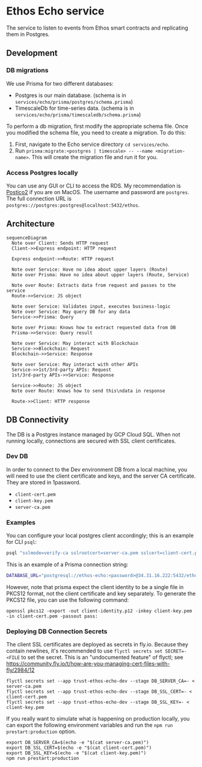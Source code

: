 # Ethos Echo service

The service to listen to events from Ethos smart contracts and replicating them
in Postgres.

## Development

### DB migrations

We use Prisma for two different databases:

- Postgres is our main database. (schema is in `services/echo/prisma/postgres/schema.prisma`)
- TimescaleDb for time-series data. (schema is in `services/echo/prisma/timescaledb/schema.prisma`)

To perform a db migration, first modify the appropriate schema file.
Once you modified the schema file, you need to create a migration. To do this:

1. First, navigate to the Echo service directory `cd services/echo`.
1. Run `prisma:migrate:<postgres | timescale> -- --name <migration-name>`. This will create the
   migration file and run it for you.

### Access Postgres locally

You can use any GUI or CLI to access the RDS. My recommendation is
[Postico2](https://eggerapps.at/postico2/) if you are on MacOS. The username and
password are `postgres`. The full connection URL is `postgres://postgres:postgres@localhost:5432/ethos`.

## Architecture

```mermaid
sequenceDiagram
  Note over Client: Sends HTTP request
  Client->>Express endpoint: HTTP request

  Express endpoint->>Route: HTTP request

  Note over Service: Have no idea about upper layers (Route)
  Note over Prisma: Have no idea about upper layers (Route, Service)

  Note over Route: Extracts data from request and passes to the service
  Route->>Service: JS object

  Note over Service: Validates input, executes business-logic
  Note over Service: May query DB for any data
  Service->>Prisma: Query

  Note over Prisma: Knows how to extract requested data from DB
  Prisma->>Service: Query result

  Note over Service: May interact with Blockchain
  Service->>Blockchain: Request
  Blockchain->>Service: Response

  Note over Service: May interact with other APIs
  Service->>1st/3rd-party APIs: Request
  1st/3rd-party APIs->>Service: Response

  Service->>Route: JS object
  Note over Route: Knows how to send this\ndata in response

  Route->>Client: HTTP response
```

## DB Connectivity

The DB is a Postgres instance managed by GCP Cloud SQL. When not running locally, connections are secured with SSL client certificates.

### Dev DB

In order to connect to the Dev environment DB from a local machine, you will need to use the client certificate and keys, and the server CA certificate. They are stored in 1password.

- `client-cert.pem`
- `client-key.pem`
- `server-ca.pem`

### Examples

You can configure your local postgres client accordingly; this is an example for CLI `psql`:

```bash
psql "sslmode=verify-ca sslrootcert=server-ca.pem sslcert=client-cert.pem sslkey=client-key.pem hostaddr=34.31.16.222 port=5432 user=ethos-echo dbname=ethos"
```

This is an example of a Prisma connection string:

```bash
DATABASE_URL="postgresql://ethos-echo:<password>@34.31.16.222:5432/ethos?sslmode=require&connection_limit=40&sslcert=/var/run/shm/ssl/ca.pem&sslidentity=/var/run/shm/ssl/client-identity.p12"
```

However, note that prisma expect the client identity to be a single file in PKCS12 format, not the client certificate and key separately. To generate the PKCS12 file, you can use the following command:

```shell
openssl pkcs12 -export -out client-identity.p12 -inkey client-key.pem -in client-cert.pem -passout pass:
```

### Deploying DB Connection Secrets

The client SSL certificates are deployed as secrets in fly.io.
Because they contain newlines, it's recommended to use `flyctl secrets set SECRET=- <FILE` to set the secret.
This is an "undocumented feature" of flyctl; see <https://community.fly.io/t/how-are-you-managing-cert-files-with-fly/2984/12>

```shell
flyctl secrets set --app trust-ethos-echo-dev --stage DB_SERVER_CA=- < server-ca.pem
flyctl secrets set --app trust-ethos-echo-dev --stage DB_SSL_CERT=- < client-cert.pem
flyctl secrets set --app trust-ethos-echo-dev --stage DB_SSL_KEY=- < client-key.pem
```

If you really want to simulate what is happening on production locally, you can export the following environment variables and run the `npm run prestart:production` option.

```shell
export DB_SERVER_CA=$(echo -e "$(cat server-ca.pem)")
export DB_SSL_CERT=$(echo -e "$(cat client-cert.pem)")
export DB_SSL_KEY=$(echo -e "$(cat client-key.pem)")
npm run prestart:production
```
